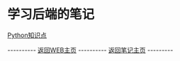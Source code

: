 # 学习后端的笔记
[Python知识点](Python/README.md)


---------- [返回WEB主页](../README.md) ---------- [返回笔记主页](../../README.md) ---------